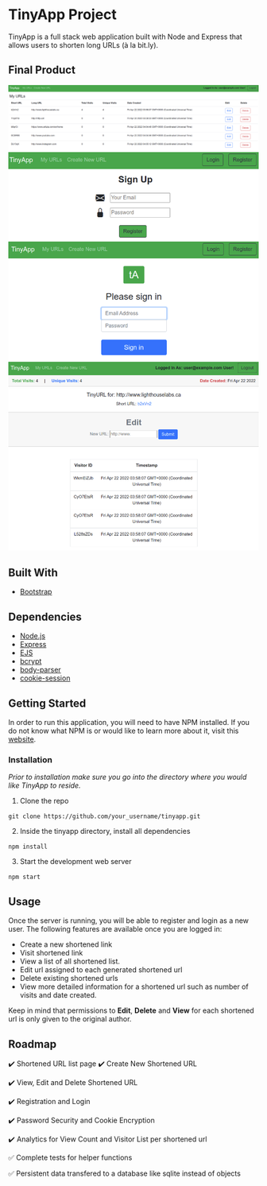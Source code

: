 # TinyApp Project

TinyApp is a full stack web application built with Node and Express that allows users to shorten long URLs (à la bit.ly).

## Final Product

!["Screenshot of URLS page"](docs/urls-page.png)
!["Screenshot register page"](docs/register-page.png)
!["Screenshot login page"](docs/login-page.png)
!["Screenshot edit page"](docs/edit-page.png)

## Built With
 - [Bootstrap](https://getbootstrap.com/)

## Dependencies

- [Node.js](https://docs.npmjs.com/downloading-and-installing-node-js-and-npm#overview)
- [Express](https://www.npmjs.com/package/express)
- [EJS](https://www.npmjs.com/package/ejs)
- [bcrypt](https://www.npmjs.com/package/bcryptjs)
- [body-parser](https://www.npmjs.com/package/body-parser)
- [cookie-session](https://www.npmjs.com/package/cookie-session)


## Getting Started

In order to run this application, you will need to have NPM installed. If you do not know what NPM is or would like to learn more about it, visit this [website](https://docs.npmjs.com/about-npm).

### Installation

_Prior to installation make sure you go into the directory where you would like TinyApp to reside._ 

1. Clone the repo
  ```
  git clone https://github.com/your_username/tinyapp.git
  ```
2. Inside the tinyapp directory, install all dependencies
  ```
  npm install
  ```
3. Start the development web server
  ```
  npm start
  ```

## Usage

Once the server is running, you will be able to register and login as a new user. The following features are available once you are logged in:
- Create a new shortened link
- Visit shortened link
- View a list of all shortened list.
- Edit url assigned to each generated shortened url
- Delete existing shortened urls
- View more detailed information for a shortened url such as number of visits and date created.

Keep in mind that permissions to __Edit__, __Delete__ and __View__ for each shortened url is only given to the original author.

## Roadmap

:heavy_check_mark: Shortened URL list page
  :heavy_check_mark: Create New Shortened URL

  :heavy_check_mark: View, Edit and Delete Shortened URL

  :heavy_check_mark: Registration and Login

  :heavy_check_mark: Password Security and Cookie Encryption

  :heavy_check_mark: Analytics for View Count and Visitor List per shortened url

  :white_check_mark: Complete tests for helper functions

  :white_check_mark: Persistent data transfered to a database like sqlite instead of objects


